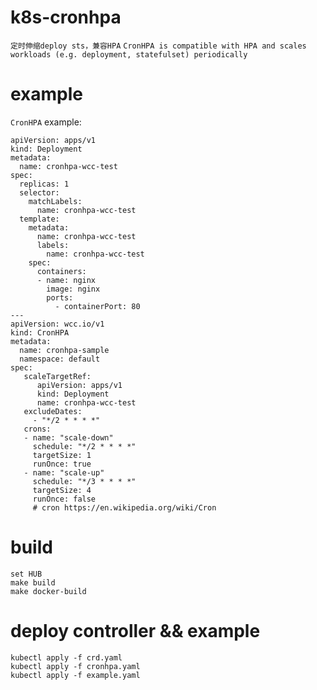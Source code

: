 # k8s-cronhpa
`定时伸缩deploy sts，兼容HPA` 
`CronHPA is compatible with HPA and scales workloads (e.g. deployment, statefulset) periodically`

# example
`CronHPA` example:
```
apiVersion: apps/v1
kind: Deployment
metadata:
  name: cronhpa-wcc-test
spec:
  replicas: 1
  selector:
    matchLabels:
      name: cronhpa-wcc-test
  template:
    metadata:
      name: cronhpa-wcc-test
      labels:
        name: cronhpa-wcc-test
    spec:
      containers:
      - name: nginx
        image: nginx
        ports:
          - containerPort: 80
---
apiVersion: wcc.io/v1
kind: CronHPA
metadata:
  name: cronhpa-sample
  namespace: default
spec:
   scaleTargetRef:
      apiVersion: apps/v1
      kind: Deployment
      name: cronhpa-wcc-test
   excludeDates:
     - "*/2 * * * *"
   crons:
   - name: "scale-down"
     schedule: "*/2 * * * *"
     targetSize: 1
     runOnce: true
   - name: "scale-up"
     schedule: "*/3 * * * *"
     targetSize: 4
     runOnce: false
     # cron https://en.wikipedia.org/wiki/Cron
```

# build
```
set HUB
make build
make docker-build
```

# deploy controller && example
```
kubectl apply -f crd.yaml
kubectl apply -f cronhpa.yaml
kubectl apply -f example.yaml
```

